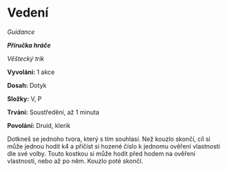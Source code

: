 # Vedení


*Guidance*


***Příručka hráče***


*Věštecký trik*


**Vyvolání:** 1 akce


**Dosah:** Dotyk


**Složky:** V, P


**Trvání:** Soustředění, až 1 minuta


**Povolání:** Druid, klerik


Dotkneš se jednoho tvora, který s tím souhlasí. Než kouzlo skončí, cíl si může jednou hodit k4 a přičíst si hozené číslo k jednomu ověření vlastnosti dle své volby. Touto kostkou si může hodit před hodem na ověření vlastnosti, nebo až po něm. Kouzlo poté skončí.
<!--stackedit_data:
eyJoaXN0b3J5IjpbLTczOTA3MjAwMiwxNzA1NjMwNzUwXX0=
-->